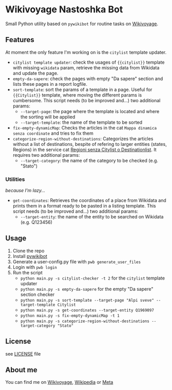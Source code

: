 # Wikivoyage Nastoshka Bot

Small Python utility based on `pywikibot` for routine tasks on [Wikivoyage](https://it.wikivoyage.org/).


## Features
At moment the only feature I'm working on is the `citylist` template updater.

- `citylist template updater`: check the usages of `{{citylist}}` template with missing `wikidata` param, 
retrieve the missing data from Wikidata and update the page.
- `empty-da-sapere`: check the pages with empty "Da sapere" section and lists these pages in a report logfile.
- `sort-template`: sort the params of a template in a page. Useful for `{{Citylist}}` template, where moving the
different params is cumbersome. This script needs (to be improved and...) two additional params:
    - `--target-page`: the page where the template is located and where the sorting will be applied
    - `--target-template`: the name of the template to be sorted
- `fix-empty-dynamicMap`: Checks the articles in the cat `Mappa dinamica senza coordinate` and tries to fix them
- `categorize-region-without-destinations`: Categorizes the articles without a list of destinations, bespite of refering 
to larger entities (states, Regions) in the service cat [Regioni senza Citylist o Destinationlist](https://it.wikivoyage.org/wiki/Categoria:Regioni_senza_Citylist_o_Destinationlist). 
It requires two additional params:
    - `--target-category`: the name of the category to be checked (e.g. "Stato")

### Utilities
*because I'm lazy...*

- `get-coordinates`: Retrieves the coordinates of a place from Wikidata and prints them in a format ready to be pasted
in a listing template. This script needs (to be improved and...) two additional params:
    - `--target-entity`: the name of the entity to be searched on Wikidata (e.g. Q123456)


## Usage

1. Clone the repo
1. Install [pywikibot](https://www.mediawiki.org/wiki/Manual:Pywikibot/Installation#Install_Pywikibot)
2. Generate a user-config.py file with `pwb generate_user_files`
3. Login with `pwb login`
4. Run the script 
   - `python main.py -s citylist-checker -t 2` for the `citylist` template updater
   - `python main.py -s empty-da-sapere` for the empty "Da sapere" section checker
   - `python main.py -s sort-template --target-page "Alpi sveve" --target-template Citylist`
   - `python main.py -s get-coordinates --target-entity Q1969097`
   - `python main.py -s fix-empty-dynamicMap -t 1`
   - `python main.py -s categorize-region-without-destinations --target-category "Stato"`

## License
see [LICENSE](LICENSE) file


## About me

You can find me on [Wikivoyage](https://it.wikivoyage.org/wiki/Utente:Nastoshka), 
[Wikipedia](https://it.wikipedia.org/wiki/Utente:Nastoshka) or [Meta](https://meta.wikimedia.org/wiki/User:Nastoshka)
